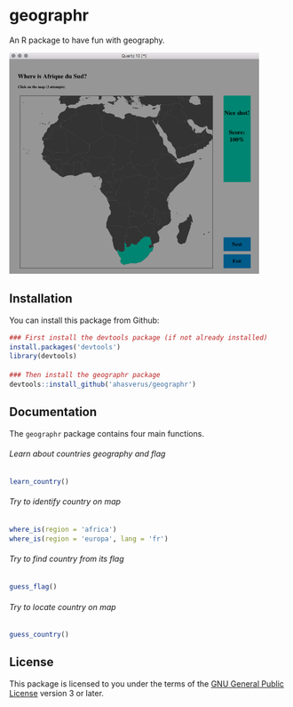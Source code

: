 # geographr

An R package to have fun with geography.

<!-- ![Screenshot](./example.png) -->
<img src="./example.png" width="450px" />

## Installation

You can install this package from Github:

```r
### First install the devtools package (if not already installed)
install.packages('devtools')
library(devtools)

### Then install the geographr package
devtools::install_github('ahasverus/geographr')
```

## Documentation

The `geographr` package contains four main functions.

###### Learn about countries geography and flag

```r
learn_country()
```

###### Try to identify country on map

```r
where_is(region = 'africa')
where_is(region = 'europa', lang = 'fr')
```

###### Try to find country from its flag

```r
guess_flag()
```

###### Try to locate country on map

```r
guess_country()
```

## License

This package is licensed to you under the terms of the [GNU General Public
License](http://www.gnu.org/licenses/gpl.html) version 3 or later.
